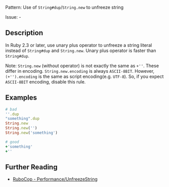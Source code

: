Pattern: Use of `String#dup`/`String.new` to unfreeze string

Issue: -

## Description

In Ruby 2.3 or later, use unary plus operator to unfreeze a string
literal instead of `String#dup` and `String.new`.
Unary plus operator is faster than `String#dup`.

Note: `String.new` (without operator) is not exactly the same as `+''`.
These differ in encoding. `String.new.encoding` is always `ASCII-8BIT`.
However, `(+'').encoding` is the same as script encoding(e.g. `UTF-8`).
So, if you expect `ASCII-8BIT` encoding, disable this rule.

## Examples

```ruby
# bad
''.dup
"something".dup
String.new
String.new('')
String.new('something')

# good
+'something'
+''
```

## Further Reading

* [RuboCop - Performance/UnfreezeString](https://github.com/rubocop-hq/rubocop-performance/blob/master/manual/cops_performance.md#performanceunfreezestring)
